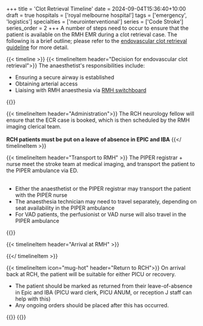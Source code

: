 +++
title = 'Clot Retrieval Timeline'
date = 2024-09-04T15:36:40+10:00
draft = true
hospitals = ['royal melbourne hospital']
tags = ['emergency', 'logistics']
specialties = ['neurointerventional']
series = ['Code Stroke']
series_order = 2
+++
A number of steps need to occur to ensure that the patient is available on the RMH EMR during a clot retrieval case. The following is a brief outline; please refer to the [endovascular clot retrieval guideline]("https://www.rch.org.au/clinicalguide/guideline_index/stroke/") for more detail.

{{< timeline >}}
{{< timelineItem header="Decision for endovascular clot retrieval">}}
The anaesthetist's responsibilities include:
<ul>
<li>Ensuring a secure airway is established</li>
<li>Obtaining arterial access</li>
<li>Liaising with RMH anaesthesia via <a href="tel:0393427000">RMH switchboard</a></li>
</ul>
{{</ timelineItem >}}

{{< timelineItem header="Administration">}}
The RCH neurology fellow will ensure that the ECR case is booked, which is then scheduled by the RMH imaging clerical team.
<br><br>
<strong>RCH patients must be put on a leave of absence in EPIC and IBA</strong>
{{</ timelineItem >}}

{{< timelineItem header="Transport to RMH" >}}
The PIPER registrar + nurse meet the stroke team at medical imaging, and transport the patient to the PIPER ambulance via ED.
<br><br>
<ul>
<li>Either the anaesthetist or the PIPER registrar may transport the patient with the PIPER nurse</li>
<li>The anaesthesia technician may need to travel separately, depending on seat availability in the PIPER ambulance</li>
<li>For VAD patients, the perfusionist or VAD nurse will also travel in the PIPER ambulance</li>
</ul>
{{</ timelineItem>}}

{{< timelineItem header="Arrival at RMH" >}}

{{</ timelineItem >}}

{{< timelineItem icon="mug-hot" header="Return to RCH">}}
On arrival back at RCH, the patient will be suitable for either PICU or recovery.
<ul>
<li>The patient should be marked as returned from their leave-of-absence in Epic and IBA (PICU ward clerk, PICU ANUM, or reception J staff can help with this)</li>

<li>Any ongoing orders should be placed after this has occurred.</li>
</ul>
{{</ timelineItem >}}
{{</ timeline >}}